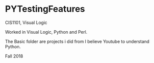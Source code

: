 # PYTestingFeatures
CIS1101, Visual Logic

Worked in Visual Logic, Python and Perl.

The Basic folder are projects i did from I believe Youtube to understand Python.

Fall 2018
